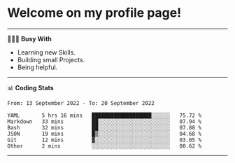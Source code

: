 # Welcome on my profile page!
<!-- print(("dralla"[::-1]+"s").capitalize()) -->

---
👨🏻‍💻 **Busy With**
* Learning new Skills.
* Building small Projects.
* Being helpful.

---
📊 **Coding Stats**
<!--START_SECTION:waka-->

```text
From: 13 September 2022 - To: 20 September 2022

YAML       5 hrs 16 mins   ███████████████████░░░░░░   75.72 %
Markdown   33 mins         ██░░░░░░░░░░░░░░░░░░░░░░░   07.94 %
Bash       32 mins         ██░░░░░░░░░░░░░░░░░░░░░░░   07.88 %
JSON       19 mins         █▒░░░░░░░░░░░░░░░░░░░░░░░   04.68 %
Git        12 mins         ▓░░░░░░░░░░░░░░░░░░░░░░░░   03.05 %
Other      2 mins          ░░░░░░░░░░░░░░░░░░░░░░░░░   00.62 %
```

<!--END_SECTION:waka-->
---
